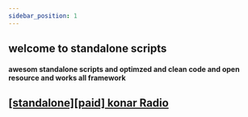 ```yaml
---
sidebar_position: 1
---
```

## welcome to standalone scripts
#### awesom standalone scripts and optimzed and clean code and open resource and works all framework
## <a href="https://egypt-studios-docs.vercel.app/standalonescripts/category/standalonepaidopen-source-fivem-konar-radio">[standalone][paid] konar Radio </a>